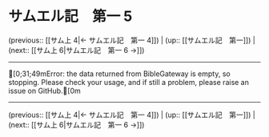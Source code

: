 # サムエル記　第一 5

(previous:: [[サム上 4|← サムエル記　第一 4]]) | (up:: [[サムエル記　第一]]) | (next:: [[サム上 6|サムエル記　第一 6 →]])

***
[0;31;49mError: the data returned from BibleGateway is empty, so stopping. Please check your usage, and if still a problem, please raise an issue on GitHub.[0m

***

(previous:: [[サム上 4|← サムエル記　第一 4]]) | (up:: [[サムエル記　第一]]) | (next:: [[サム上 6|サムエル記　第一 6 →]])
